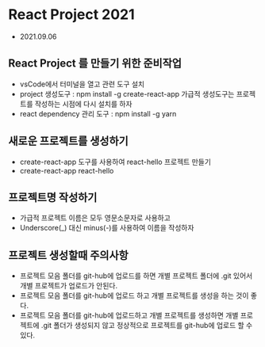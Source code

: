 # React Project 2021

- 2021.09.06

## React Project 를 만들기 위한 준비작업

- vsCode에서 터미널을 열고 관련 도구 설치
- project 생성도구 : npm install -g create-react-app
  가급적 생성도구는 프로젝트를 작성하는 시점에 다시 설치를 하자
- react dependency 관리 도구 : npm install -g yarn

## 새로운 프로젝트를 생성하기

- create-react-app 도구를 사용하여 react-hello 프로젝트 만들기
- create-react-app react-hello

## 프로젝트명 작성하기

- 가급적 프로젝트 이름은 모두 영문소문자로 사용하고
- Underscore(\_) 대신 minus(-)를 사용하여 이름을 작성하자

## 프로젝트 생성할때 주의사항

- 프로젝트 모음 폴더를 git-hub에 업로드를 하면 개별 프로젝트 폴더에 .git 있어서 개별 프로젝트가 업로드가 안된다.
- 프로젝트 모음 폴더를 git-hub에 업로드 하고 개별 프로젝트를 생성을 하는 것이 좋다.
- 프로젝트 모음 폴더를 git-hub에 업로드하고 개별 프로젝트를 생성하면 개별 프로젝트에 .git 폴더가 생성되지 않고 정상적으로 프로젝트를 git-hub에 업로드 할 수 있다.
